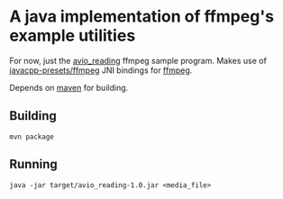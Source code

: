 # A java implementation of ffmpeg's example utilities

For now, just the [avio_reading](https://github.com/FFmpeg/FFmpeg/blob/n3.4.2/doc/examples/avio_reading.c) ffmpeg sample program. Makes use of [javacpp-presets/ffmpeg](https://github.com/bytedeco/javacpp-presets/tree/master/ffmpeg) JNI bindings for [ffmpeg](https://www.ffmpeg.org/).

Depends on [maven](https://maven.apache.org) for building.

## Building 

`mvn package`

## Running

`java -jar target/avio_reading-1.0.jar <media_file>`
